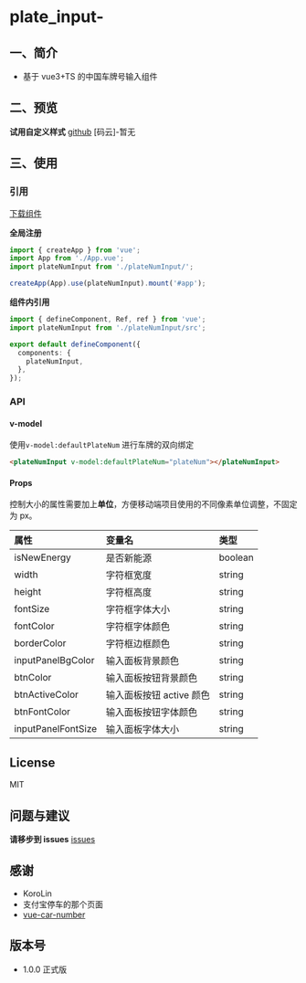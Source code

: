# plate_input-

## 一、简介

- 基于 vue3+TS 的中国车牌号输入组件

## 二、预览

**试用自定义样式**
[github](https://reregi.github.io/vue3_plateNumInput_Demo/)
[码云]-暂无

## 三、使用

### 引用

[下载组件](https://github.com/Reregi/plate_input-/releases/)

**全局注册**

```ts
import { createApp } from 'vue';
import App from './App.vue';
import plateNumInput from './plateNumInput/';

createApp(App).use(plateNumInput).mount('#app');
```

**组件内引用**

```ts
import { defineComponent, Ref, ref } from 'vue';
import plateNumInput from './plateNumInput/src';

export default defineComponent({
  components: {
    plateNumInput,
  },
});
```

### API

#### v-model

使用`v-model:defaultPlateNum` 进行车牌的双向绑定

```html
<plateNumInput v-model:defaultPlateNum="plateNum"></plateNumInput>
```

#### Props

控制大小的属性需要加上**单位**，方便移动端项目使用的不同像素单位调整，不固定为 px。

| 属性               | 变量名                   | 类型    |
| :----------------- | :----------------------- | :------ |
| isNewEnergy        | 是否新能源               | boolean |
| width              | 字符框宽度               | string  |
| height             | 字符框高度               | string  |
| fontSize           | 字符框字体大小           | string  |
| fontColor          | 字符框字体颜色           | string  |
| borderColor        | 字符框边框颜色           | string  |
| inputPanelBgColor  | 输入面板背景颜色         | string  |
| btnColor           | 输入面板按钮背景颜色     | string  |
| btnActiveColor     | 输入面板按钮 active 颜色 | string  |
| btnFontColor       | 输入面板按钮字体颜色     | string  |
| inputPanelFontSize | 输入面板字体大小         | string  |

## License

MIT

## 问题与建议

**请移步到 issues**
[issues](https://github.com/Reregi/plate_input-/issues)

## 感谢

- KoroLin
- 支付宝停车的那个页面
- [vue-car-number](https://github.com/windy-boy/vue-car-number)

## 版本号

- 1.0.0
  正式版
